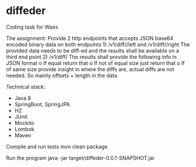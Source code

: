 # diffeder
Coding task for Waes

The assignment:
Provide 2 http endpoints that accepts JSON base64 encoded binary data on both endpoints
    1) <host>/v1/diff/<ID>/left and <host>/v1/diff/<ID>/right
The provided data needs to be diff-ed and the results shall be available on a third end point
    2) <host>/v1/diff/<ID>
The results shall provide the following info in JSON format
o If equal return that
o If not of equal size just return that
o If of same size provide insight in where the diffs are, actual diffs are not needed. So mainly offsets + length in the data

Technical stack:
- Java 8
- SpringBoot, SpringJPA
- H2
- JUnit
- Mockito
- Lombok
- Maven

Compile and run tests
mvn clean package

Run the program
java -jar target/diffeder-0.0.1-SNAPSHOT.jar 
